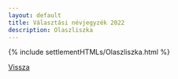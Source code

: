 ```yaml
---
layout: default
title: Választási névjegyzék 2022
description: Olaszliszka
---
```


{% include settlementHTMLs/Olaszliszka.html %}

[Vissza](../)